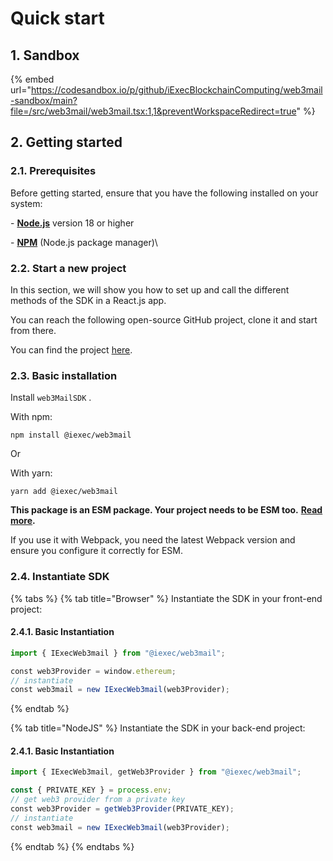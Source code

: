 # Quick start

## 1.  Sandbox

{% embed url="https://codesandbox.io/p/github/iExecBlockchainComputing/web3mail-sandbox/main?file=/src/web3mail/web3mail.tsx:1,1&preventWorkspaceRedirect=true" %}

## 2.  Getting started

### **2.1.  Prerequisites**

Before getting started, ensure that you have the following installed on your system:

\- [**Node.js**](https://nodejs.org/en/) version 18 or higher

\- [**NPM**](https://docs.npmjs.com/) (Node.js package manager)\


### **2.2. Start a new project**

In this section, we will show you how to set up and call the different methods of the SDK in a React.js app.

You can reach the following open-source GitHub project, clone it and start from there.

You can find the project [here](https://github.com/iExecBlockchainComputing/web3Mail-sandbox).

### **2.3. Basic installation**

Install `web3MailSDK` .

With npm:

```
npm install @iexec/web3mail
```

Or

With yarn:

```
yarn add @iexec/web3mail
```

**This package is an ESM package. Your project needs to be ESM too.** [**Read more**](https://gist.github.com/sindresorhus/a39789f98801d908bbc7ff3ecc99d99c)**.**

If you use it with Webpack, you need the latest Webpack version and ensure you configure it correctly for ESM.

### **2.4. Instantiate SDK**

{% tabs %}
{% tab title="Browser" %}
Instantiate the SDK in your front-end project:

#### 2.4.1. Basic Instantiation

```javascript
import { IExecWeb3mail } from "@iexec/web3mail";

const web3Provider = window.ethereum;
// instantiate
const web3mail = new IExecWeb3mail(web3Provider);
```
{% endtab %}

{% tab title="NodeJS" %}
Instantiate the SDK in your back-end project:

#### 2.4.1. Basic Instantiation

```javascript
import { IExecWeb3mail, getWeb3Provider } from "@iexec/web3mail";

const { PRIVATE_KEY } = process.env; 
// get web3 provider from a private key
const web3Provider = getWeb3Provider(PRIVATE_KEY);
// instantiate
const web3mail = new IExecWeb3mail(web3Provider);
```
{% endtab %}
{% endtabs %}
